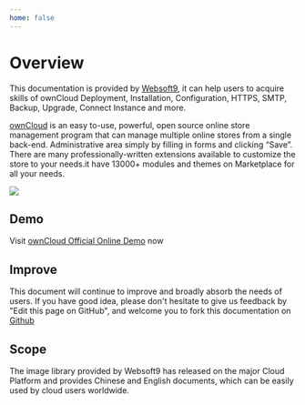 ```yaml
---
home: false
---
```


# Overview

This documentation is provided by [Websoft9](https://www.websoft9.com/), it can help users to acquire skills of ownCloud Deployment, Installation, Configuration, HTTPS, SMTP, Backup, Upgrade, Connect Instance and more.

[ownCloud](https://opencart.com)  is an easy to-use, powerful, open source online store management program that can manage multiple online stores from a single back-end. Administrative area simply by filling in forms and clicking “Save”. There are many professionally-written extensions available to customize the store to your needs.it have 13000+ modules and themes on Marketplace for all your needs.

![](https://libs.websoft9.com/Websoft9/DocsPicture/zh/opencart/opencart-gui-websoft9.png)

## Demo

Visit [ownCloud Official Online Demo](https://demo.opencart.com) now

## Improve

This document will continue to improve and broadly absorb the needs of users. If you have good idea, please don't hesitate to give us feedback by "Edit this page on GitHub", and welcome you to fork this documentation on [Github](https://github.com/Websoft9/ansible-opencart)

## Scope

The image library provided by Websoft9 has released on the major Cloud Platform and provides Chinese and English documents, which can be easily used by cloud users worldwide.